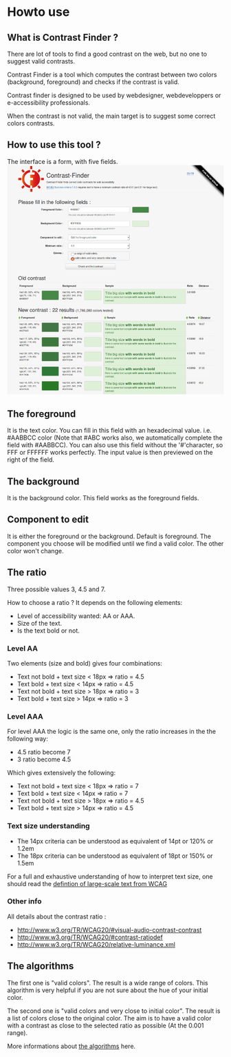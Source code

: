
# Howto use

## What is Contrast Finder ?

There are lot of tools to find a good contrast on the web, but no one to suggest valid contrasts.

Contrast Finder is a tool which computes the contrast between two colors (background, foreground) and checks if the contrast is valid.

Contrast finder is designed to be used by webdesigner, webdeveloppers or e-accessibility professionals.

When the contrast is not valid, the main target is to suggest some correct colors contrasts.

## How to use this tool ?

The interface is a form, with five fields.
![Screenshot - Contrast-Finder v0.3.5](images/screenshot.EN_contrast-finder.v0.3.5_2016-12-19.png)

## The foreground

It is the text color. You can fill in this field with an hexadecimal value.
i.e. #AABBCC color (Note that #ABC works also, we automatically complete the field with #AABBCC).
You can also use this field without the '#'character, so FFF or FFFFFF works perfectly.
The input value is then previewed on the right of the field.

## The background

It is the background color.
This field works as the foreground fields.

## Component to edit

It is either the foreground or the background. Default is foreground.
The component you choose will be modified until we find a valid color.
The other color won't change.

## The ratio

Three possible values 3, 4.5 and 7.

How to choose a ratio ? It depends on the following elements:

* Level of accessibility wanted: AA or AAA.
* Size of the text.
* Is the text bold or not.

### Level AA

Two elements (size and bold) gives four combinations:

* Text not bold + text size < 18px => ratio = 4.5
* Text bold + text size < 14px => ratio = 4.5
* Text not bold + text size > 18px => ratio = 3
* Text bold + text size > 14px => ratio = 3

### Level AAA

For level AAA the logic is the same one, only the ratio increases in the the following way:

* 4.5 ratio become 7
* 3 ratio become 4.5

Which gives extensively the following:

* Text not bold + text size < 18px => ratio = 7
* Text bold + text size < 14px => ratio = 7
* Text not bold + text size > 18px => ratio = 4.5
* Text bold + text size > 14px => ratio = 4.5

### Text size understanding

* The 14px criteria can be understood as equivalent of 14pt or 120% or 1.2em
* The 18px criteria can be understood as equivalent of 18pt or 150% or 1.5em

For a full and exhaustive understanding of how to interpret text size, one should read the [defintion of large-scale text from WCAG](https://www.w3.org/TR/WCAG20/#larger-scaledef)

### Other info

All details about the contrast ratio :

* http://www.w3.org/TR/WCAG20/#visual-audio-contrast-contrast
* http://www.w3.org/TR/WCAG20/#contrast-ratiodef
* http://www.w3.org/TR/WCAG20/relative-luminance.xml

##  The algorithms

The first one is "valid colors". The result is a wide range of colors.
This algorithm is very helpful if you are not sure about the hue of your initial color.

The second one is "valid colors and very close to initial color". The result is a list of colors close to the original color. The aim is to have a valid color with a contrast as close to the selected ratio as possible (At the 0.001 range). 

More informations about  [the algorithms](The-algorithms.md) here.


